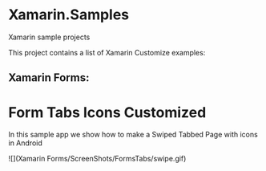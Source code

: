# Xamarin.Samples
Xamarin sample projects

This project contains a list of Xamarin Customize examples: 


## Xamarin Forms: 

Form Tabs Icons Customized 
===
In this sample app we show how to make a Swiped Tabbed Page with icons in Android 

![](Xamarin Forms/ScreenShots/FormsTabs/swipe.gif)
